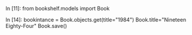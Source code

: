 In [11]: from bookshelf.models import Book

In [14]: bookintance = Book.objects.get(title="1984")
Book.title="Nineteen Eighty-Four"
Book.save()